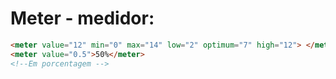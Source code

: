 # Meter - medidor:

~~~html
<meter value="12" min="0" max="14" low="2" optimum="7" high="12"> </meter>
<meter value="0.5">50%</meter>
<!--Em porcentagem -->
~~~
